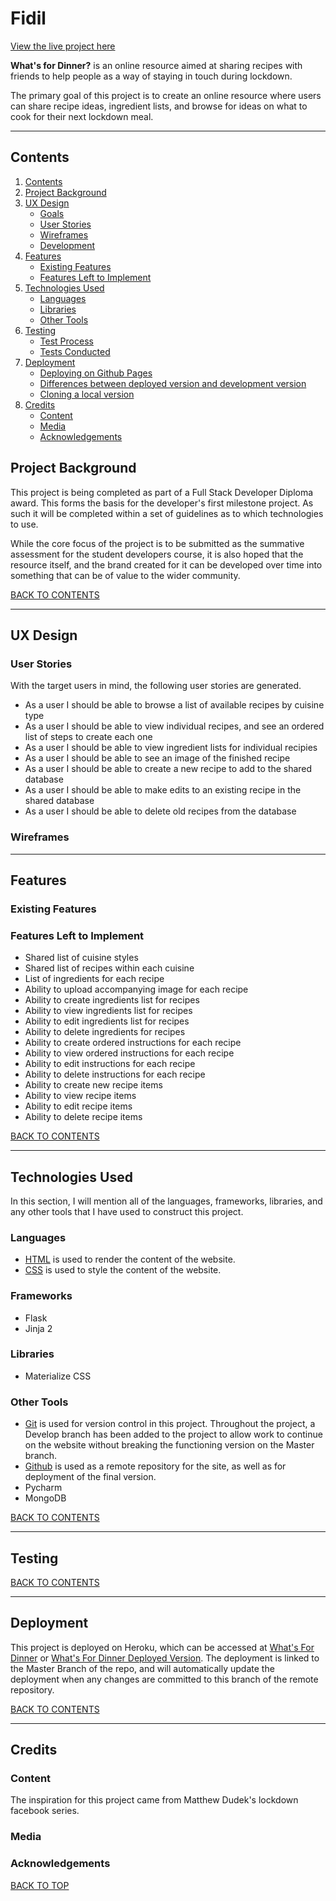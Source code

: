 # Fidil

[View the live project here](#)

**What's for Dinner?** is an online resource aimed at sharing recipes with friends to help people as a way of staying in touch during lockdown.

The primary goal of this project is to create  an online resource where users can share recipe ideas, ingredient lists, and browse for ideas on what to cook for their next lockdown meal.

---

## Contents

1. [Contents](#Contents)
2. [Project Background](#Project-Background)
3. [UX Design](#UX-Design)
   - [Goals](#Goals)
   - [User Stories](#User-Stories)
   - [Wireframes](#Wireframes)
   - [Development](#Development)
4. [Features](#Features)
   - [Existing Features](#Existing-Features)
   - [Features Left to Implement](#Features-Left-to-Implement)
5. [Technologies Used](#TechnologiesUsed)
   - [Languages](#Languages)
   - [Libraries](#Libraries)
   - [Other Tools](#Other-Tools)
6. [Testing](#Testing)
   - [Test Process](#Test-Process)
   - [Tests Conducted](#Tests-Conducted)
7. [Deployment](#Deployment)
   - [Deploying on Github Pages](#Deploying-on-Github-Pages)
   - [Differences between deployed version and development version](#Differences-between-deployed-version-and-development-version)
   - [Cloning a local version](#Cloning-a-local-version)
8. [Credits](#Credits)
   - [Content](#Content)
   - [Media](#Media)
   - [Acknowledgements](#Acknowledgements)

## Project Background

This project is being completed as part of a Full Stack Developer Diploma award. This forms the basis for the developer's first milestone project. As such it will be completed within a set of guidelines as to which technologies to use.

While the core focus of the project is to be submitted as the summative assessment for the student developers course, it is also hoped that the resource itself, and the brand created for it can be developed over time into something that can be of value to the wider community.

[BACK TO CONTENTS](#Contents)

---

## UX Design

### User Stories

With the target users in mind, the following user stories are generated.

- As a user I should be able to browse a list of available recipes by cuisine type
- As a user I should be able to view individual recipes, and see an ordered list of steps to create each one
- As a user I should be able to view ingredient lists for individual recipies
- As a user I should be able to see an image of the finished recipe
- As a user I should be able to create a new recipe to add to the shared database
- As a user I should be able to make edits to an existing recipe in the shared database
- As a user I should be able to delete old recipes from the database

### Wireframes

---

## Features

### Existing Features


### Features Left to Implement

- Shared list of cuisine styles
- Shared list of recipes within each cuisine
- List of ingredients for each recipe
- Ability to upload accompanying image for each recipe
- Ability to create ingredients list for recipes
- Ability to view ingredients list for recipes
- Ability to edit ingredients list for recipes
- Ability to delete ingredients for recipes
- Ability to create ordered instructions for each recipe
- Ability to view ordered instructions for each recipe
- Ability to edit instructions for each recipe
- Ability to delete instructions for each recipe
- Ability to create new recipe items
- Ability to view recipe items
- Ability to edit recipe items
- Ability to delete recipe items


[BACK TO CONTENTS](#Contents)

---

## Technologies Used

In this section, I will mention all of the languages, frameworks, libraries, and any other tools that I have used to construct this project.

### Languages

- [HTML](https://developer.mozilla.org/en-US/docs/Web/Guide/HTML/HTML5) is used to render the content of the website.
- [CSS](https://www.w3.org/Style/CSS/#specs) is used to style the content of the website.

### Frameworks

- Flask
- Jinja 2

### Libraries

- Materialize CSS

### Other Tools

- [Git](https://git-scm.com/) is used for version control in this project. Throughout the project, a Develop branch has been added to the project to allow work to continue on the website without breaking the functioning version on the Master branch.
- [Github](https://github.com/) is used as a remote repository for the site, as well as for deployment of the final version.
- Pycharm
- MongoDB

[BACK TO CONTENTS](#Contents)

---

## Testing

[BACK TO CONTENTS](#Contents)

---

## Deployment

This project is deployed on Heroku, which can be accessed at [What's For Dinner](#) or [What's For Dinner Deployed Version](#). The deployment is linked to the Master Branch of the repo, and will automatically update the deployment when any changes are committed to this branch of the remote repository.


[BACK TO CONTENTS](#Contents)

---

## Credits

### Content

The inspiration for this project came from Matthew Dudek's lockdown facebook series.

### Media


### Acknowledgements

[BACK TO TOP](#Fidil)